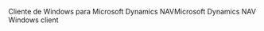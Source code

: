<span data-ttu-id="0c2dc-101">Cliente de Windows para Microsoft Dynamics NAV</span><span class="sxs-lookup"><span data-stu-id="0c2dc-101">Microsoft Dynamics NAV Windows client</span></span>